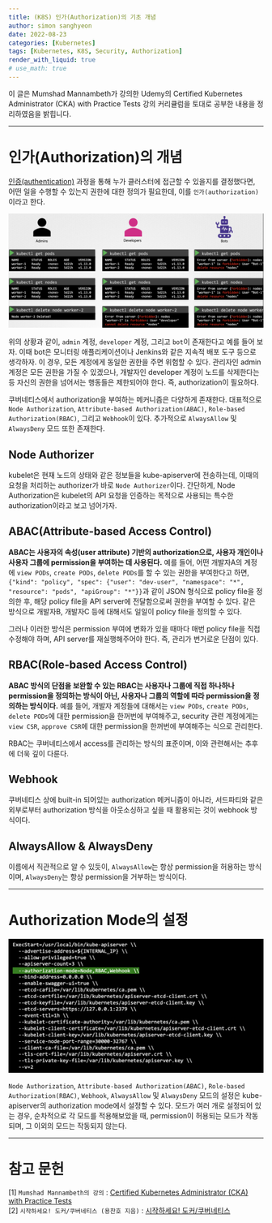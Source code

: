 ```yaml
---
title: (K8S) 인가(Authorization)의 기초 개념
author: simon sanghyeon
date: 2022-08-23
categories: [Kubernetes]
tags: [Kubernetes, K8S, Security, Authorization]
render_with_liquid: true
# use_math: true
---
```

이 글은 Mumshad Mannambeth가 강의한 Udemy의 Certified Kubernetes Administrator (CKA) with Practice Tests 강의 커리큘럼을 토대로 공부한 내용을 정리하였음을 밝힙니다.

---
# 인가(Authorization)의 개념
[인증(authentication)](https://zerojsh00.github.io/posts/Authenticate-basic/) 과정을 통해 누가 클러스터에 접근할 수 있을지를 결정했다면, 어떤 일을 수행할 수 있는지 권한에 대한 정의가 필요한데, 이를 `인가(authorization)`이라고 한다.

![fig01](/assets/img/2022-08-23-Authorization-basic/fig01.png)

위의 상황과 같이, `admin` 계정, `developer` 계정, 그리고 `bot`이 존재한다고 예를 들어 보자. 이때 bot은 모니터링 애플리케이션이나 Jenkins와 같은 지속적 배포 도구 등으로 생각하자. 이 경우, 모든 계정에게 동일한 권한을 주면 위험할 수 있다. 관리자인 admin 계정은 모든 권한을 가질 수 있겠으나, 개발자인 developer 계정이 노드를 삭제한다는 등 자신의 권한을 넘어서는 행동들은 제한되어야 한다. 즉, authorization이 필요하다.

쿠버네티스에서 authorization을 부여하는 메커니즘은 다양하게 존재한다. 대표적으로 `Node Authorization`, `Attribute-based Authorization(ABAC)`, `Role-based Authorization(RBAC)`, 그리고 `Webhook`이 있다. 추가적으로 `AlwaysAllow` 및 `AlwaysDeny` 모드 또한 존재한다.

## Node Authorizer

kubelet은 현재 노드의 상태와 같은 정보들을 kube-apiserver에 전송하는데, 이때의 요청을 처리하는 authorizer가 바로 `Node Authorizer`이다. 간단하게, Node Authorization은 kubelet의 API 요청을 인증하는 목적으로 사용되는 특수한 authorization이라고 보고 넘어가자.

## ABAC(Attribute-based Access Control)

**ABAC는 사용자의 속성(user attribute) 기반의 authorization으로, 사용자 개인이나 사용자 그룹에 permission을 부여하는 데 사용된다.** 예를 들어, 어떤 개발자A의 계정에 `view PODs`, `create PODs`, `delete PODs`를 할 수 있는 권한을 부여한다고 하면, `{"kind": "policy", "spec": {"user": "dev-user", "namespace": "*", "resource": "pods", "apiGroup": "*"}}`과 같이 JSON 형식으로 policy file을 정의한 후, 해당 policy file을 API server에 전달함으로써 권한을 부여할 수 있다. 같은 방식으로 개발자B, 개발자C 등에 대해서도 일일이 policy file을 정의할 수 있다.

그러나 이러한 방식은 permission 부여에 변화가 있을 때마다 매번 policy file을 직접 수정해야 하며, API server를 재실행해주어야 한다. 즉, 관리가 번거로운 단점이 있다.

## RBAC(Role-based Access Control)

**ABAC 방식의 단점을 보완할 수 있는 RBAC는 사용자나 그룹에 직접 하나하나 permission을 정의하는 방식이 아닌, 사용자나 그룹의 역할에 따라 permission을 정의하는 방식이다.** 예를 들어, 개발자 계정들에 대해서는 `view PODs`, `create PODs`, `delete PODs`에 대한 permission을 한꺼번에 부여해주고, security 관련 계정에게는 `view CSR`, `approve CSR`에 대한 permission을 한꺼번에 부여해주는 식으로 관리한다.

RBAC는 쿠버네티스에서 access를 관리하는 방식의 표준이며, 이와 관련해서는 추후에 더욱 깊이 다룬다.

## Webhook

쿠버네티스 상에 built-in 되어있는 authorization 메커니즘이 아니라, 서드파티와 같은 외부로부터 authorization 방식을 아웃소싱하고 싶을 때 활용되는 것이 webhook 방식이다.

## AlwaysAllow & AlwaysDeny

이름에서 직관적으로 알 수 있듯이, `AlwaysAllow`는 항상 permission을 허용하는 방식이며, `AlwaysDeny`는 항상 permission을 거부하는 방식이다.

---
# Authorization Mode의 설정
![fig02](/assets/img/2022-08-23-Authorization-basic/fig02.png)

`Node Authorization`, `Attribute-based Authorization(ABAC)`, `Role-based Authorization(RBAC)`, `Webhook`, `AlwaysAllow` 및 `AlwaysDeny` 모드의 설정은 kube-apiserver의 authorization mode에서 설정할 수 있다. 모드가 여러 개로 설정되어 있는 경우, 순차적으로 각 모드를 적용해보았을 때, permission이 허용되는 모드가 작동되며, 그 이외의 모드는 작동되지 않는다.

---
# 참고 문헌

[1] `Mumshad Mannambeth의 강의` : [Certified Kubernetes Administrator (CKA) with Practice Tests](https://www.udemy.com/course/certified-kubernetes-administrator-with-practice-tests/)<br>
[2] `시작하세요! 도커/쿠버네티스 (용찬호 지음)` : [시작하세요! 도커/쿠버네티스](http://www.yes24.com/Product/Goods/84927385)<br>
